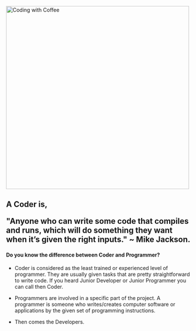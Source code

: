 <img align = "center" alt = "Coding with Coffee"  width = "500" src = "https://images.lemonly.com/wp-content/uploads/2018/08/07150313/Homebase_Thumb_v01.gif">

<h2>A Coder is,

"Anyone who can write some code that compiles and runs, which will do something they want when it’s given the right inputs."
~ Mike Jackson. </h2>

<h4>Do you know the difference between Coder and Programmer?</h4>

- Coder is considered as the least trained or experienced level of programmer. They are usually given tasks that are pretty straightforward to write code. If you heard Junior Developer or Junior Programmer you can call then Coder.

- Programmers are involved in a specific part of the project. A programmer is someone who writes/creates computer software or applications by the given set of programming instructions.

- Then comes the Developers.
